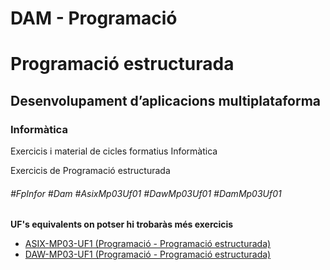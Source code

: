 # DAM - Programació
# Programació estructurada
## Desenvolupament d’aplicacions multiplataforma
### Informàtica

Exercicis i material de cicles formatius Informàtica

Exercicis de Programació estructurada

###### #FpInfor #Dam #AsixMp03Uf01 #DawMp03Uf01 #DamMp03Uf01

**UF's equivalents on potser hi trobaràs més exercicis**
* [ASIX-MP03-UF1 (Programació - Programació estructurada)](/ASIX/ASIX-MP03/ASIX-MP03-UF1)
* [DAW-MP03-UF1 (Programació - Programació estructurada)](/DAW/DAW-MP03/DAW-MP03-UF1)
